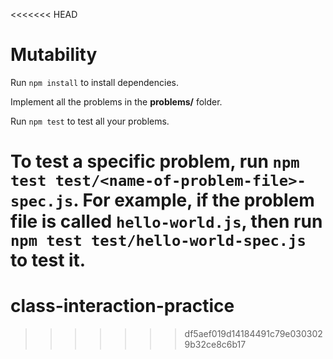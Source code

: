 <<<<<<< HEAD
# Mutability

Run `npm install` to install dependencies.

Implement all the problems in the __problems/__ folder.

Run `npm test` to test all your problems.

To test a specific problem, run `npm test test/<name-of-problem-file>-spec.js`.
For example, if the problem file is called `hello-world.js`, then run
`npm test test/hello-world-spec.js` to test it.
=======
# class-interaction-practice
>>>>>>> df5aef019d14184491c79e0303029b32ce8c6b17
